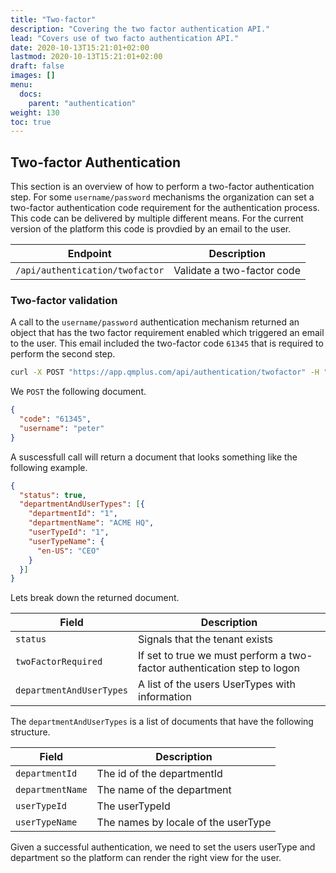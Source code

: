 ```yaml
---
title: "Two-factor"
description: "Covering the two factor authentication API."
lead: "Covers use of two facto authentication API."
date: 2020-10-13T15:21:01+02:00
lastmod: 2020-10-13T15:21:01+02:00
draft: false
images: []
menu: 
  docs:
    parent: "authentication"
weight: 130
toc: true
---
```


## Two-factor Authentication

This section is an overview of how to perform a two-factor authentication step. For some `username/password` mechanisms the organization can set a two-factor authentication code requirement for the authentication process. This code can be delivered by multiple different means. For the current version of the platform this code is provdied by an email to the user.

| Endpoint | Description |
| --- | --- |
| `/api/authentication/twofactor` | Validate a two-factor code |

### Two-factor validation

A call to the `username/password` authentication mechanism returned an object that has the two factor requirement enabled which triggered an email to the user. This email included the two-factor code `61345` that is required to perform the second step.

```bash
curl -X POST "https://app.qmplus.com/api/authentication/twofactor" -H "accept: application/json" -H "auth-impersonate-tenant-id: 104" -H "auth-impersonate-user-id: 1000001" -H "auth-tenant-id: 0" -H "auth-token: TOKEN" -H "Content-Type: application/json" -d "{ \"code\": \"61345\", \"username\": \"peter\" }"
```

We `POST` the following document.

```json
{
  "code": "61345",
  "username": "peter"
}
```

A suscessfull call will return a document that looks something like the following example.

```json
{
  "status": true,
  "departmentAndUserTypes": [{
    "departmentId": "1",
    "departmentName": "ACME HQ",
    "userTypeId": "1",
    "userTypeName": {
      "en-US": "CEO"
    }
  }]
}
```

Lets break down the returned document.

| Field | Description |
| --- | --- |
| `status` | Signals that the tenant exists |
| `twoFactorRequired` | If set to true we must perform a two-factor authentication step to logon |
| `departmentAndUserTypes` | A list of the users UserTypes with information |

The `departmentAndUserTypes` is a list of documents that have the following structure.

| Field | Description |
| --- | --- |
| `departmentId` | The id of the departmentId |
| `departmentName` | The name of the department |
| `userTypeId` | The userTypeId |
| `userTypeName` | The names by locale of the userType |

Given a successful authentication, we need to set the users userType and department so the platform can render the right view for the user.

